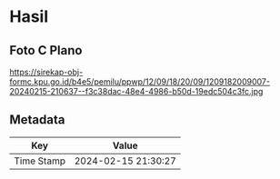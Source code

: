 # Hasil

## Foto C Plano

https://sirekap-obj-formc.kpu.go.id/b4e5/pemilu/ppwp/12/09/18/20/09/1209182009007-20240215-210637--f3c38dac-48e4-4986-b50d-19edc504c3fc.jpg


## Metadata

| Key        | Value               |
| ---------- | ------------------- |
| Time Stamp | 2024-02-15 21:30:27 |



